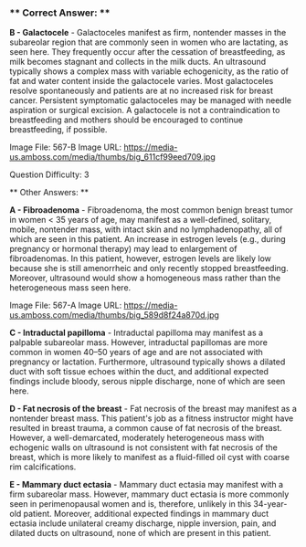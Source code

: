 ### ** Correct Answer: **

**B - Galactocele** - Galactoceles manifest as firm, nontender masses in the subareolar region that are commonly seen in women who are lactating, as seen here. They frequently occur after the cessation of breastfeeding, as milk becomes stagnant and collects in the milk ducts. An ultrasound typically shows a complex mass with variable echogenicity, as the ratio of fat and water content inside the galactocele varies. Most galactoceles resolve spontaneously and patients are at no increased risk for breast cancer. Persistent symptomatic galactoceles may be managed with needle aspiration or surgical excision. A galactocele is not a contraindication to breastfeeding and mothers should be encouraged to continue breastfeeding, if possible.

Image File: 567-B
Image URL: https://media-us.amboss.com/media/thumbs/big_611cf99eed709.jpg

Question Difficulty: 3

** Other Answers: **

**A - Fibroadenoma** - Fibroadenoma, the most common benign breast tumor in women < 35 years of age, may manifest as a well-defined, solitary, mobile, nontender mass, with intact skin and no lymphadenopathy, all of which are seen in this patient. An increase in estrogen levels (e.g., during pregnancy or hormonal therapy) may lead to enlargement of fibroadenomas. In this patient, however, estrogen levels are likely low because she is still amenorrheic and only recently stopped breastfeeding. Moreover, ultrasound would show a homogeneous mass rather than the heterogeneous mass seen here.

Image File: 567-A
Image URL: https://media-us.amboss.com/media/thumbs/big_589d8f24a870d.jpg

**C - Intraductal papilloma** - Intraductal papilloma may manifest as a palpable subareolar mass. However, intraductal papillomas are more common in women 40–50 years of age and are not associated with pregnancy or lactation. Furthermore, ultrasound typically shows a dilated duct with soft tissue echoes within the duct, and additional expected findings include bloody, serous nipple discharge, none of which are seen here.

**D - Fat necrosis of the breast** - Fat necrosis of the breast may manifest as a nontender breast mass. This patient's job as a fitness instructor might have resulted in breast trauma, a common cause of fat necrosis of the breast. However, a well-demarcated, moderately heterogeneous mass with echogenic walls on ultrasound is not consistent with fat necrosis of the breast, which is more likely to manifest as a fluid-filled oil cyst with coarse rim calcifications.

**E - Mammary duct ectasia** - Mammary duct ectasia may manifest with a firm subareolar mass. However, mammary duct ectasia is more commonly seen in perimenopausal women and is, therefore, unlikely in this 34-year-old patient. Moreover, additional expected findings in mammary duct ectasia include unilateral creamy discharge, nipple inversion, pain, and dilated ducts on ultrasound, none of which are present in this patient.

